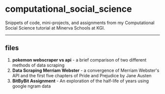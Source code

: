 # computational_social_science
Snippets of code, mini-projects, and assignments from my Computational Social Science tutorial at Minerva Schools at KGI.

---
## files

1. **pokemon webscraper vs api** - a brief comparison of two different methods of data scraping
2. **Data Scraping Merriam Webster** - a convergence of Merriam Webster's API and the first five chapters of Pride and Prejudice by Jane Austen
3. **BitByBit Assignment** - An exploration of the half-life of years using google ngram data
